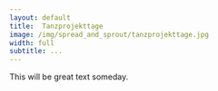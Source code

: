 ```yaml
---
layout: default
title:  Tanzprojekttage
image: /img/spread_and_sprout/tanzprojekttage.jpg
width: full
subtitle: ...
---
```

This will be great text someday.